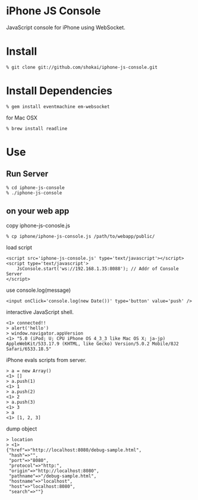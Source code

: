 iPhone JS Console
=================

JavaScript console for iPhone using WebSocket.


Install
=======

    % git clone git://github.com/shokai/iphone-js-console.git


Install Dependencies
====================

    % gem install eventmachine em-websocket


for Mac OSX

    % brew install readline



Use
===

Run Server
----------

    % cd iphone-js-console
    % ./iphone-js-console


on your web app
---------------

copy iphone-js-conosle.js

    % cp iphone/iphone-js-console.js /path/to/webapp/public/


load script

    <script src='iphone-js-console.js' type='text/javascript'></script>
    <script type='text/javascript'>
        JsConsole.start('ws://192.168.1.35:8088'); // Addr of Console Server
    </script>


use console.log(message)

    <input onClick='console.log(new Date())' type='button' value='push' />


interactive JavaScript shell.

    <1> connected!!
    > alert('hello')
    > window.navigator.appVersion
    <1> "5.0 (iPod; U; CPU iPhone OS 4_3_3 like Mac OS X; ja-jp) AppleWebKit/533.17.9 (KHTML, like Gecko) Version/5.0.2 Mobile/8J2 Safari/6533.18.5"

iPhone evals scripts from server.

    > a = new Array()
    <1> []
    > a.push(1)
    <1> 1
    > a.push(2)
    <1> 2
    > a.push(3)
    <1> 3
    > a
    <1> [1, 2, 3]


dump object

    > location
    > <1> 
    {"href"=>"http://localhost:8080/debug-sample.html",
     "hash"=>"",
     "port"=>"8080",
     "protocol"=>"http:",
     "origin"=>"http://localhost:8080",
     "pathname"=>"/debug-sample.html",
     "hostname"=>"localhost",
     "host"=>"localhost:8080",
     "search"=>""}